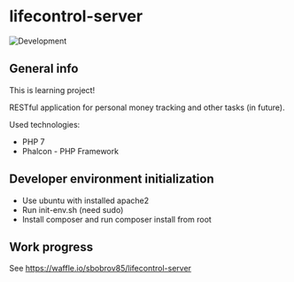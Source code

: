 # lifecontrol-server

![Development](https://img.shields.io/badge/status-development-yellow.svg)

## General info

This is learning project!

RESTful application for personal money tracking and other tasks (in future).

Used technologies:

* PHP 7
* Phalcon - PHP Framework

## Developer environment initialization

* Use ubuntu with installed apache2
* Run init-env.sh (need sudo)
* Install composer and run composer install from root

## Work progress

See https://waffle.io/sbobrov85/lifecontrol-server
